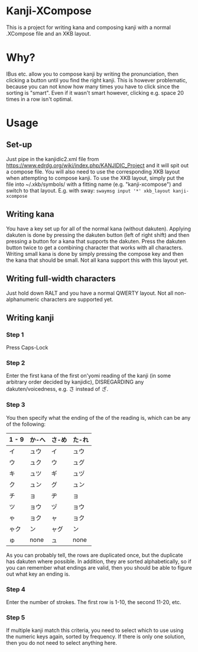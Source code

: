 # Kanji-XCompose

This is a project for writing kana and composing kanji with a normal .XCompose file and an XKB layout.

# Why?

IBus etc. allow you to compose kanji by writing the pronunciation, then clicking
a button until you find the right kanji. This is however problematic, because you
can not know how many times you have to click since the sorting is "smart".
Even if it wasn't smart however, clicking e.g. space 20 times in a row isn't optimal.

# Usage

## Set-up

Just pipe in the kanjidic2.xml file from https://www.edrdg.org/wiki/index.php/KANJIDIC_Project
and it will spit out a compose file. You will also need to use the corresponding
XKB layout when attempting to compose kanji. To use the XKB layout,
simply put the file into ~/.xkb/symbols/ with a fitting name
(e.g. "kanji-xcompose") and switch to that layout.
E.g. with sway: `swaymsg input '*' xkb_layout kanji-xcompose`

## Writing kana

You have a key set up for all of the normal kana (without dakuten).
Applying dakuten is done by pressing the dakuten button (left of right shift)
and then pressing a button for a kana that supports the dakuten. Press the
dakuten button twice to get a combining character that works with all characters.
Writing small kana is done by simply pressing the compose key
and then the kana that should be small. Not all kana support this
with this layout yet.

## Writing full-width characters

Just hold down RALT and you have a normal QWERTY layout.
Not all non-alphanumeric characters are supported yet.

## Writing kanji

### Step 1

Press Caps-Lock

### Step 2

Enter the first kana of the first on'yomi reading of the kanji (in
some arbitrary order decided by kanjidic), DISREGARDING any
dakuten/voicedness, e.g. さ instead of ざ.

### Step 3

You then specify what the ending of the of the reading is,
which can be any of the following:

|1 - 9|か-へ|さ-め|た-れ|
|-----|-----|-----|-----|
|イ   |ュウ |イ   |ュウ |
|ウ   |ュク |ウ   |ュグ |
|キ   |ュツ |ギ   |ュヅ |
|ク   |ュン |グ   |ュン |
|チ   |ョ   |ヂ   |ョ   |
|ツ   |ョウ |ヅ   |ョウ |
|ゃ   |ョク |ャ   |ョク |
|ゃク |ン   |ャグ |ン   |
|ゅ   |none |ュ   |none |

As you can probably tell, the rows are duplicated once,
but the duplicate has dakuten where possible.
In addition, they are sorted alphabetically, so if you
can remember what endings are valid, then you should
be able to figure out what key an ending is.

### Step 4

Enter the number of strokes.
The first row is 1-10, the second 11-20, etc.

### Step 5

If multiple kanji match this criteria, you need to select which
to use using the numeric keys again, sorted by frequency.
If there is only one solution, then you do not need to select
anything here.
